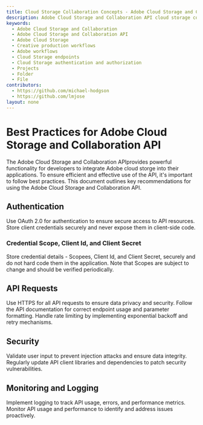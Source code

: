 ```yaml
---
title: Cloud Storage Collaboration Concepts - Adobe Cloud Storage and Collaboration API
description: Adobe Cloud Storage and Collaboration API cloud storage concepts
keywords:
  - Adobe Cloud Storage and Collaboration
  - Adobe Cloud Storage and Collaboration API
  - Adobe Cloud Storage
  - Creative production workflows
  - Adobe workflows
  - Cloud Storage endpoints
  - Cloud Storage authentication and authorization
  - Projects
  - Folder
  - File
contributors:
  - https://github.com/michael-hodgson
  - https://github.com/lmjose
layout: none
---
```


# Best Practices for Adobe Cloud Storage and Collaboration API

The Adobe Cloud Storage and Collaboration APIprovides powerful functionality for developers to integrate Adobe cloud storge into their applications. To ensure efficient and effective use of the API, it's important to follow best practices. This document outlines key recommendations for using the Adobe Cloud Storage and Collaboration API.

## Authentication

Use OAuth 2.0 for authentication to ensure secure access to API resources. Store client credentials securely and never expose them in client-side code.

### Credential Scope, Client Id, and Client Secret

Store credential details - Scopees, Client Id,  and Client Secret, securely and do not hard code them in the application. Note that Scopes are subject to change and should be verified periodically.

## API Requests

Use HTTPS for all API requests to ensure data privacy and security. Follow the API documentation for correct endpoint usage and parameter formatting. Handle rate limiting by implementing exponential backoff and retry mechanisms.

## Security

Validate user input to prevent injection attacks and ensure data integrity. Regularly update API client libraries and dependencies to patch security vulnerabilities.

## Monitoring and Logging

Implement logging to track API usage, errors, and performance metrics. Monitor API usage and performance to identify and address issues proactively.
